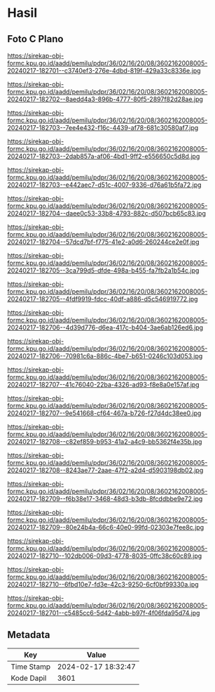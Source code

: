 # Hasil

## Foto C Plano

https://sirekap-obj-formc.kpu.go.id/aadd/pemilu/pdpr/36/02/16/20/08/3602162008005-20240217-182701--c3740ef3-276e-4dbd-819f-429a33c8336e.jpg

https://sirekap-obj-formc.kpu.go.id/aadd/pemilu/pdpr/36/02/16/20/08/3602162008005-20240217-182702--8aedd4a3-896b-4777-80f5-2897f82d28ae.jpg

https://sirekap-obj-formc.kpu.go.id/aadd/pemilu/pdpr/36/02/16/20/08/3602162008005-20240217-182703--7ee4e432-f16c-4439-af78-681c30580af7.jpg

https://sirekap-obj-formc.kpu.go.id/aadd/pemilu/pdpr/36/02/16/20/08/3602162008005-20240217-182703--2dab857a-af06-4bd1-9ff2-e556650c5d8d.jpg

https://sirekap-obj-formc.kpu.go.id/aadd/pemilu/pdpr/36/02/16/20/08/3602162008005-20240217-182703--e442aec7-d51c-4007-9336-d76a61b5fa72.jpg

https://sirekap-obj-formc.kpu.go.id/aadd/pemilu/pdpr/36/02/16/20/08/3602162008005-20240217-182704--daee0c53-33b8-4793-882c-d507bcb65c83.jpg

https://sirekap-obj-formc.kpu.go.id/aadd/pemilu/pdpr/36/02/16/20/08/3602162008005-20240217-182704--57dcd7bf-f775-41e2-a0d6-260244ce2e0f.jpg

https://sirekap-obj-formc.kpu.go.id/aadd/pemilu/pdpr/36/02/16/20/08/3602162008005-20240217-182705--3ca799d5-dfde-498a-b455-fa7fb2a1b54c.jpg

https://sirekap-obj-formc.kpu.go.id/aadd/pemilu/pdpr/36/02/16/20/08/3602162008005-20240217-182705--4fdf9919-fdcc-40df-a886-d5c546919772.jpg

https://sirekap-obj-formc.kpu.go.id/aadd/pemilu/pdpr/36/02/16/20/08/3602162008005-20240217-182706--4d39d776-d6ea-417c-b404-3ae6ab126ed6.jpg

https://sirekap-obj-formc.kpu.go.id/aadd/pemilu/pdpr/36/02/16/20/08/3602162008005-20240217-182706--70981c6a-886c-4be7-b651-0246c103d053.jpg

https://sirekap-obj-formc.kpu.go.id/aadd/pemilu/pdpr/36/02/16/20/08/3602162008005-20240217-182707--41c76040-22ba-4326-ad93-f8e8a0e157af.jpg

https://sirekap-obj-formc.kpu.go.id/aadd/pemilu/pdpr/36/02/16/20/08/3602162008005-20240217-182707--9e541668-cf64-467a-b726-f27d4dc38ee0.jpg

https://sirekap-obj-formc.kpu.go.id/aadd/pemilu/pdpr/36/02/16/20/08/3602162008005-20240217-182708--c82ef859-b953-41a2-a4c9-bb5362f4e35b.jpg

https://sirekap-obj-formc.kpu.go.id/aadd/pemilu/pdpr/36/02/16/20/08/3602162008005-20240217-182708--8243ae77-2aae-47f2-a2d4-d5903198db02.jpg

https://sirekap-obj-formc.kpu.go.id/aadd/pemilu/pdpr/36/02/16/20/08/3602162008005-20240217-182709--f6b38e17-3468-48d3-b3db-8fcddbbe9e72.jpg

https://sirekap-obj-formc.kpu.go.id/aadd/pemilu/pdpr/36/02/16/20/08/3602162008005-20240217-182709--80e24b4a-66c6-40e0-99fd-02303e7fee8c.jpg

https://sirekap-obj-formc.kpu.go.id/aadd/pemilu/pdpr/36/02/16/20/08/3602162008005-20240217-182710--102db006-09d3-4778-8035-0ffc38c60c89.jpg

https://sirekap-obj-formc.kpu.go.id/aadd/pemilu/pdpr/36/02/16/20/08/3602162008005-20240217-182710--6fbd10e7-fd3e-42c3-9250-6cf0bf99330a.jpg

https://sirekap-obj-formc.kpu.go.id/aadd/pemilu/pdpr/36/02/16/20/08/3602162008005-20240217-182701--c5485cc6-5d42-4abb-b97f-4f06fda95d74.jpg


## Metadata

| Key        | Value               |
| ---------- | ------------------- |
| Time Stamp | 2024-02-17 18:32:47 |
| Kode Dapil | 3601                |



